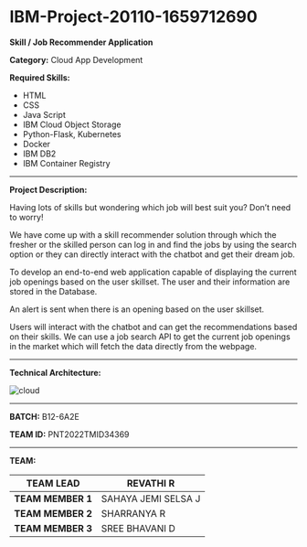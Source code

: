 # IBM-Project-20110-1659712690

**Skill / Job Recommender Application**

**Category:** Cloud App Development

**Required Skills:** 
- HTML
- CSS
- Java Script
- IBM Cloud Object Storage
- Python-Flask, Kubernetes
- Docker
- IBM DB2
- IBM Container Registry
__________________________________________________________________________________________________________________________


**Project Description:**
  
Having lots of skills but wondering which job will best suit you? 
Don’t need to worry! 

We have come up with a skill recommender solution through which the fresher or the skilled person can log in and find the jobs by using the search option or they can directly interact with the chatbot and get their dream job.

To develop an end-to-end web application capable of displaying the current job openings based on the user skillset. 
The user and their information are stored in the Database.

An alert is sent when there is an opening based on the user skillset.

Users will interact with the chatbot and can get the recommendations based on their skills.
We can use a job search API to get the current job openings in the market which will fetch the data directly from the webpage.

__________________________________________________________________________________________________________________________

**Technical Architecture:**

![cloud](https://user-images.githubusercontent.com/114278610/196971314-038c4b1b-000b-4d2f-aedc-9e94b491aa01.png)

__________________________________________________________________________________________________________________________

**BATCH:** B12-6A2E

**TEAM ID:** PNT2022TMID34369
_______________________________________________

**TEAM:**

**TEAM LEAD** | REVATHI R
--- | --- 
**TEAM MEMBER 1** | SAHAYA JEMI SELSA J 
**TEAM MEMBER 2** | SHARRANYA R
**TEAM MEMBER 3** | SREE BHAVANI D
